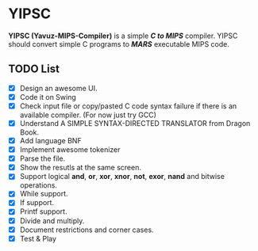 # YIPSC
**YIPSC (Yavuz-MIPS-Compiler)** is a simple **_C to MIPS_** compiler. YIPSC should convert simple C programs to **_MARS_** executable MIPS code.

## TODO List
- [x] Design an awesome UI.
- [x] Code it on Swing
- [x] Check input file or copy/pasted C code syntax failure if there is an available compiler. (For now just try GCC)
- [x] Understand A SIMPLE SYNTAX-DIRECTED TRANSLATOR from Dragon Book.
- [x] Add language BNF
- [x] Implement awesome tokenizer
- [x] Parse the file.
- [x] Show the resutls at the same screen.
- [x] Support logical **and**, **or**, **xor**, **xnor**, **not**, **exor**, **nand** and bitwise operations.
- [x] While support.
- [x] If support.
- [x] Printf support.
- [x] Divide and multiply.
- [x] Document restrictions and corner cases.
- [x] Test & Play
